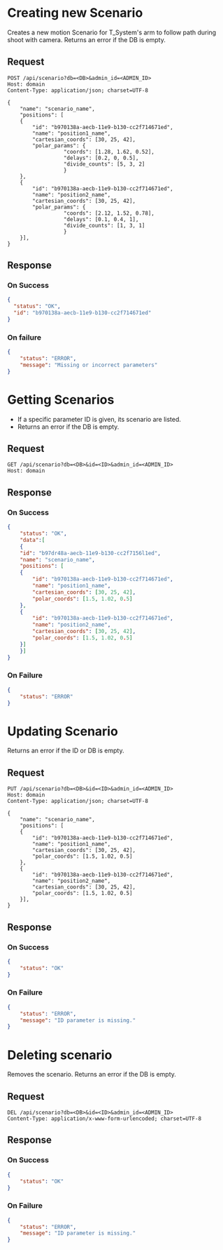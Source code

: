 # Creating new Scenario

Creates a new motion Scenario for T_System's arm to follow path during shoot with camera.
Returns an error if the DB is empty.

## Request
```http
POST /api/scenario?db=<DB>&admin_id=<ADMIN_ID>
Host: domain
Content-Type: application/json; charset=UTF-8

{
    "name": "scenario_name",
    "positions": [
    {
        "id": "b970138a-aecb-11e9-b130-cc2f714671ed",
        "name": "position1_name",
        "cartesian_coords": [30, 25, 42],
        "polar_params": {
                  "coords": [1.28, 1.62, 0.52], 
                  "delays": [0.2, 0, 0.5], 
                  "divide_counts": [5, 3, 2]
                  }
    },
    {
        "id": "b970138a-aecb-11e9-b130-cc2f714671ed",
        "name": "position2_name",
        "cartesian_coords": [30, 25, 42],
        "polar_params": {
                  "coords": [2.12, 1.52, 0.78], 
                  "delays": [0.1, 0.4, 1], 
                  "divide_counts": [1, 3, 1]
                  }
    }],
}
```

## Response

### On Success
```json
{
  "status": "OK",
  "id": "b970138a-aecb-11e9-b130-cc2f714671ed"
}
```

### On failure
```json
{
    "status": "ERROR",
    "message": "Missing or incorrect parameters"
}
```

# Getting Scenarios
- If a specific parameter ID is given, its scenario are listed.
- Returns an error if the DB is empty.

## Request
```http
GET /api/scenario?db=<DB>&id=<ID>&admin_id=<ADMIN_ID>
Host: domain
```

## Response
### On Success
```json
{
    "status": "OK",
    "data":[
    {
    "id": "b97dr48a-aecb-11e9-b130-cc2f7156l1ed",
    "name": "scenario_name",
    "positions": [
    {
        "id": "b970138a-aecb-11e9-b130-cc2f714671ed",
        "name": "position1_name",
        "cartesian_coords": [30, 25, 42],
        "polar_coords": [1.5, 1.02, 0.5]
    },
    {
        "id": "b970138a-aecb-11e9-b130-cc2f714671ed",
        "name": "position2_name",
        "cartesian_coords": [30, 25, 42],
        "polar_coords": [1.5, 1.02, 0.5]
    }]
    }]
}
```
### On Failure
```json
{
    "status": "ERROR"
}
```

# Updating Scenario
Returns an error if the ID or DB is empty.

## Request
```http
PUT /api/scenario?db=<DB>&id=<ID>&admin_id=<ADMIN_ID>
Host: domain
Content-Type: application/json; charset=UTF-8

{
    "name": "scenario_name",
    "positions": [
    {
        "id": "b970138a-aecb-11e9-b130-cc2f714671ed",
        "name": "position1_name",
        "cartesian_coords": [30, 25, 42],
        "polar_coords": [1.5, 1.02, 0.5]
    },
    {
        "id": "b970138a-aecb-11e9-b130-cc2f714671ed",
        "name": "position2_name",
        "cartesian_coords": [30, 25, 42],
        "polar_coords": [1.5, 1.02, 0.5]
    }],
}
```

## Response
### On Success
```json
{
    "status": "OK"
}
```

### On Failure
```json
{
    "status": "ERROR",
    "message": "ID parameter is missing."
}
```

# Deleting scenario
Removes the scenario.
Returns an error if the DB is empty.

## Request
```http
DEL /api/scenario?db=<DB>&id=<ID>&admin_id=<ADMIN_ID>
Content-Type: application/x-www-form-urlencoded; charset=UTF-8
```

## Response
### On Success
```json
{
    "status": "OK"
}
```
### On Failure
```json
{
    "status": "ERROR",
    "message": "ID parameter is missing."
}
```
